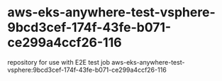 # aws-eks-anywhere-test-vsphere-9bcd3cef-174f-43fe-b071-ce299a4ccf26-116
repository for use with E2E test job aws-eks-anywhere-test-vsphere:9bcd3cef-174f-43fe-b071-ce299a4ccf26-116
